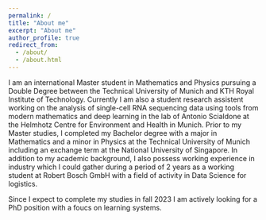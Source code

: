 ```yaml
---
permalink: /
title: "About me"
excerpt: "About me"
author_profile: true
redirect_from: 
  - /about/
  - /about.html
---
```


I am an international Master student in Mathematics and Physics pursuing a Double Degree between the Technical University of Munich and KTH Royal Institute of Technology. Currently I am also a student research assistent working on the analysis of single-cell RNA sequencing data using tools from modern mathematics and deep learning in the lab of Antonio Scialdone at the Helmhotz Centre for Environment and Health in Munich. Prior to my Master studies, I completed my Bachelor degree with a major in Mathematics and a minor in Physics at the Technical University of Munich including an exchange term at the National University of Singapore. In addition to my academic background, I also possess working experience in industry which I could gather during a period of 2 years as a working student at Robert Bosch GmbH with a field of activity in Data Science for logistics.

Since I expect to complete my studies in fall 2023 I am actively looking for a PhD position with a foucs on learning systems. 

